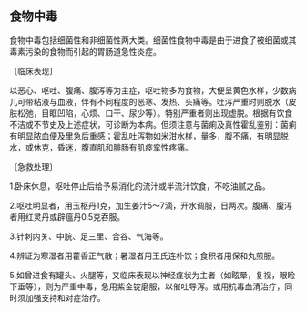 ## 食物中毒

食物中毒包括细菌性和非细菌性两大类。细菌性食物中毒是由于进食了被细菌或其毒素污染的食物而引起的胃肠道急性炎症。

〔临床表现〕

以恶心、呕吐、腹痛、腹泻等为主症，呕吐物多为食物，大便呈黄色水样，少数病儿可带粘液与血液，伴有不同程度的恶寒、发热、头痛等。吐泻严重时则脱水（皮肤松弛，目眶凹陷，心烦、口干、尿少等）。特别严重者则出现虚脱。根据有饮食不洁或不节史及上述症状，可诊断为本病。但须注意与菌痢及真性霍乱鉴别：菌痢有明显脓血便及里急后重感；霍乱吐泻物如米泔水样，量多，腹不痛，有明显脱水，或休克，昏迷，腹直肌和腓肠有肌痉挛性疼痛。

〔急救处理〕

1.卧床休息，呕吐停止后给予易消化的流汁或半流汁饮食，不吃油腻之品。

2.呕吐明显者，用玉枢丹1克，加生姜汁5〜7滴，开水调服，日两次。腹痛、腹泻者用红灵丹或辟瘟丹0.5克吞服。

3.针刺内关、中脘、足三里、合谷、气海等。

4.辨证为寒湿者用藿香正气散；暑湿者用王氏连朴饮；食积者用保和丸煎服。

5.如曾进食有罐头、火腿等，又临床表现以神经痉状为主者（如眩晕，复视，眼睑下垂等），则为严重中毒，急用紫金锭磨服，以催吐导泻。或用抗毒血清治疗，同时须加强支持和对症治疗。
